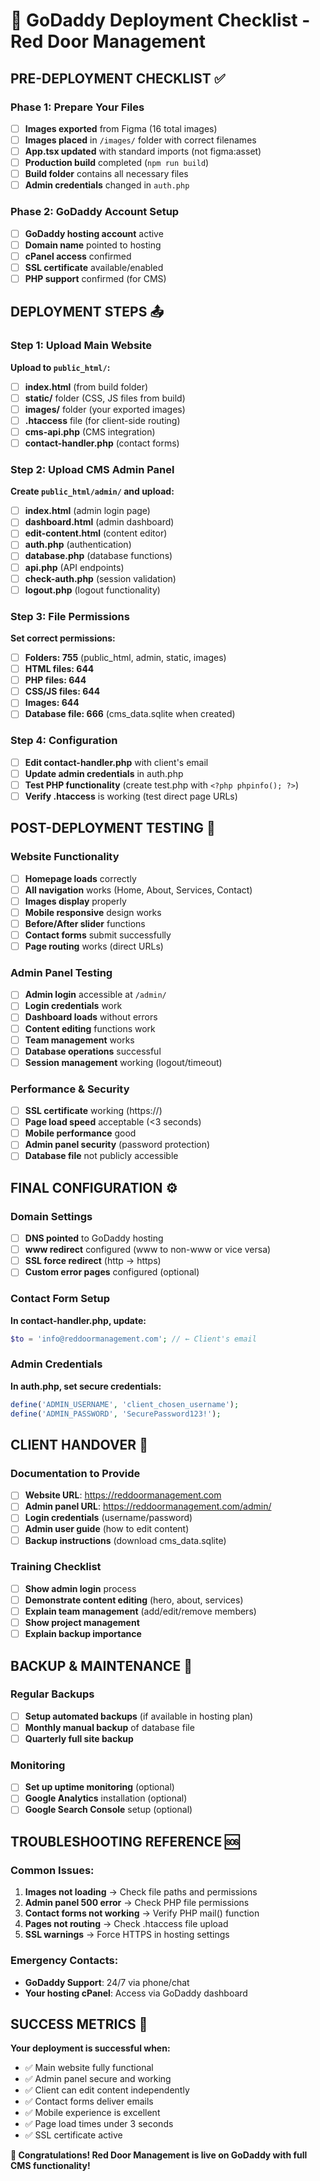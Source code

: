 # 🚀 GoDaddy Deployment Checklist - Red Door Management

## PRE-DEPLOYMENT CHECKLIST ✅

### Phase 1: Prepare Your Files
- [ ] **Images exported** from Figma (16 total images)
- [ ] **Images placed** in `/images/` folder with correct filenames
- [ ] **App.tsx updated** with standard imports (not figma:asset)
- [ ] **Production build** completed (`npm run build`)
- [ ] **Build folder** contains all necessary files
- [ ] **Admin credentials** changed in `auth.php`

### Phase 2: GoDaddy Account Setup
- [ ] **GoDaddy hosting account** active
- [ ] **Domain name** pointed to hosting
- [ ] **cPanel access** confirmed
- [ ] **SSL certificate** available/enabled
- [ ] **PHP support** confirmed (for CMS)

## DEPLOYMENT STEPS 📤

### Step 1: Upload Main Website
**Upload to `public_html/`:**
- [ ] **index.html** (from build folder)
- [ ] **static/** folder (CSS, JS files from build)
- [ ] **images/** folder (your exported images)
- [ ] **.htaccess** file (for client-side routing)
- [ ] **cms-api.php** (CMS integration)
- [ ] **contact-handler.php** (contact forms)

### Step 2: Upload CMS Admin Panel
**Create `public_html/admin/` and upload:**
- [ ] **index.html** (admin login page)
- [ ] **dashboard.html** (admin dashboard)
- [ ] **edit-content.html** (content editor)
- [ ] **auth.php** (authentication)
- [ ] **database.php** (database functions)
- [ ] **api.php** (API endpoints)
- [ ] **check-auth.php** (session validation)
- [ ] **logout.php** (logout functionality)

### Step 3: File Permissions
**Set correct permissions:**
- [ ] **Folders: 755** (public_html, admin, static, images)
- [ ] **HTML files: 644**
- [ ] **PHP files: 644**
- [ ] **CSS/JS files: 644**
- [ ] **Images: 644**
- [ ] **Database file: 666** (cms_data.sqlite when created)

### Step 4: Configuration
- [ ] **Edit contact-handler.php** with client's email
- [ ] **Update admin credentials** in auth.php
- [ ] **Test PHP functionality** (create test.php with `<?php phpinfo(); ?>`)
- [ ] **Verify .htaccess** is working (test direct page URLs)

## POST-DEPLOYMENT TESTING 🧪

### Website Functionality
- [ ] **Homepage loads** correctly
- [ ] **All navigation** works (Home, About, Services, Contact)
- [ ] **Images display** properly
- [ ] **Mobile responsive** design works
- [ ] **Before/After slider** functions
- [ ] **Contact forms** submit successfully
- [ ] **Page routing** works (direct URLs)

### Admin Panel Testing
- [ ] **Admin login** accessible at `/admin/`
- [ ] **Login credentials** work
- [ ] **Dashboard loads** without errors
- [ ] **Content editing** functions work
- [ ] **Team management** works
- [ ] **Database operations** successful
- [ ] **Session management** working (logout/timeout)

### Performance & Security
- [ ] **SSL certificate** working (https://)
- [ ] **Page load speed** acceptable (<3 seconds)
- [ ] **Mobile performance** good
- [ ] **Admin panel security** (password protection)
- [ ] **Database file** not publicly accessible

## FINAL CONFIGURATION ⚙️

### Domain Settings
- [ ] **DNS pointed** to GoDaddy hosting
- [ ] **www redirect** configured (www to non-www or vice versa)
- [ ] **SSL force redirect** (http → https)
- [ ] **Custom error pages** configured (optional)

### Contact Form Setup
**In contact-handler.php, update:**
```php
$to = 'info@reddoormanagement.com'; // ← Client's email
```

### Admin Credentials
**In auth.php, set secure credentials:**
```php
define('ADMIN_USERNAME', 'client_chosen_username');
define('ADMIN_PASSWORD', 'SecurePassword123!');
```

## CLIENT HANDOVER 👥

### Documentation to Provide
- [ ] **Website URL**: https://reddoormanagement.com
- [ ] **Admin panel URL**: https://reddoormanagement.com/admin/
- [ ] **Login credentials** (username/password)
- [ ] **Admin user guide** (how to edit content)
- [ ] **Backup instructions** (download cms_data.sqlite)

### Training Checklist
- [ ] **Show admin login** process
- [ ] **Demonstrate content editing** (hero, about, services)
- [ ] **Explain team management** (add/edit/remove members)
- [ ] **Show project management**
- [ ] **Explain backup importance**

## BACKUP & MAINTENANCE 🔧

### Regular Backups
- [ ] **Setup automated backups** (if available in hosting plan)
- [ ] **Monthly manual backup** of database file
- [ ] **Quarterly full site backup**

### Monitoring
- [ ] **Set up uptime monitoring** (optional)
- [ ] **Google Analytics** installation (optional)
- [ ] **Google Search Console** setup (optional)

## TROUBLESHOOTING REFERENCE 🆘

### Common Issues:
1. **Images not loading** → Check file paths and permissions
2. **Admin panel 500 error** → Check PHP file permissions
3. **Contact forms not working** → Verify PHP mail() function
4. **Pages not routing** → Check .htaccess file upload
5. **SSL warnings** → Force HTTPS in hosting settings

### Emergency Contacts:
- **GoDaddy Support**: 24/7 via phone/chat
- **Your hosting cPanel**: Access via GoDaddy dashboard

## SUCCESS METRICS 🎯

**Your deployment is successful when:**
- ✅ Main website fully functional
- ✅ Admin panel secure and working
- ✅ Client can edit content independently
- ✅ Contact forms deliver emails
- ✅ Mobile experience is excellent
- ✅ Page load times under 3 seconds
- ✅ SSL certificate active

**🎉 Congratulations! Red Door Management is live on GoDaddy with full CMS functionality!**
